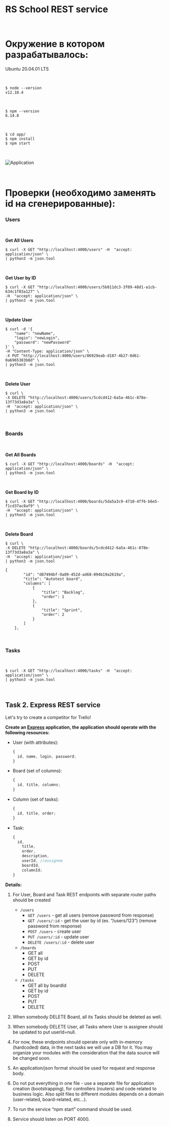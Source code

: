 # RS School REST service

<br/>

# Окружение в котором разрабатывалось:

Ubuntu 20.04.01 LTS

<br/>

    $ node --version
    v12.18.4

<br/>

    $ npm --version
    6.14.8

<br/>

    $ cd app/
    $ npm install
    $ npm start

<br/>

![Application](/img/results.png?raw=true)

<br/>

# Проверки (необходимо заменять id на сгенерированные):

### Users

<br/>

**Get All Users**

    $ curl -X GET "http://localhost:4000/users" -H  "accept: application/json" \
    | python3 -m json.tool

<br/>

**Get User by ID**

    $ curl -X GET "http://localhost:4000/users/5b811dc3-3f09-48d1-a1cb-634c1f83a127" \
    -H  "accept: application/json" \
    | python3 -m json.tool

<br/>

**Update User**

    $ curl -d '{
        "name": "newName",
        "login": "newLogin",
        "password": "newPassword"
    }' \
    -H "Content-Type: application/json" \
    -X PUT "http://localhost:4000/users/06929eab-d187-4b27-8d61-0a6965383b8d" \
    | python3 -m json.tool

<br/>

**Delete User**

    $ curl \
    -X DELETE "http://localhost:4000/users/5cdcd412-6a5a-461c-878e-13f73d3a8a3a" \
    -H  "accept: application/json" \
    | python3 -m json.tool

<br/>

### Boards

<br/>

**Get All Boards**

    $ curl -X GET "http://localhost:4000/boards" -H  "accept: application/json" \
    | python3 -m json.tool

<br/>

**Get Board by ID**

    $ curl -X GET "http://localhost:4000/boards/5da5a3c9-4710-4ff6-b6e5-f1cd37ac8af9" \
    -H  "accept: application/json" \
    | python3 -m json.tool

<br/>

**Delete Board**

    $ curl \
    -X DELETE "http://localhost:4000/boards/5cdcd412-6a5a-461c-878e-13f73d3a8a3a" \
    -H  "accept: application/json" \
    | python3 -m json.tool

```
{
        "id": "d87494bf-9a89-452d-ad68-094b19a2619a",
        "title": "Autotest board",
        "columns": [
            {
                "title": "Backlog",
                "order": 1
            },
            {
                "title": "Sprint",
                "order": 2
            }
        ]
    },
```

<br/>

### Tasks

<br/>

    $ curl -X GET "http://localhost:4000/tasks" -H  "accept: application/json" \
    | python3 -m json.tool

<br/>

## Task 2. Express REST service

Let's try to create a competitor for Trello!

**Create an [Express](https://expressjs.com/ru/) application, the application should operate with the following resources:**

- User (with attributes):
  ```javascript
  {
    id, name, login, password;
  }
  ```
- Board (set of columns):
  ```javascript
  {
    id, title, columns;
  }
  ```
- Column (set of tasks):
  ```javascript
  {
    id, title, order;
  }
  ```
- Task:
  ```javascript
  {
    id,
      title,
      order,
      description,
      userId, //assignee
      boardId,
      columnId;
  }
  ```

**Details:**

1. For User, Board and Task REST endpoints with separate router paths should be created

   - `/users`
     - `GET /users` - get all users (remove password from response)
     - `GET /users/:id` - get the user by id (ex. “/users/123”) (remove password from response)
     - `POST /users` - create user
     - `PUT /users/:id` - update user
     - `DELETE /users/:id` - delete user
   - `/boards`
     - GET all
     - GET by id
     - POST
     - PUT
     - DELETE
   - `/tasks`
     - GET all by boardId
     - GET by id
     - POST
     - PUT
     - DELETE

2. When somebody DELETE Board, all its Tasks should be deleted as well.

3. When somebody DELETE User, all Tasks where User is assignee should be updated to put userId=null.

4. For now, these endpoints should operate only with in-memory (hardcoded) data, in the next tasks we will use a DB for it. You may organize your modules with the consideration that the data source will be changed soon.

5. An application/json format should be used for request and response body.

6. Do not put everything in one file - use a separate file for application creation (bootstrapping), for controllers (routers) and code related to business logic. Also split files to different modules depends on a domain (user-related, board-related, etc...).

7. To run the service “npm start” command should be used.

8. Service should listen on PORT 4000.
